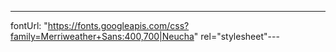 ---
fontUrl: "https://fonts.googleapis.com/css?family=Merriweather+Sans:400,700|Neucha" rel="stylesheet"---
